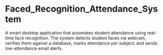 # Faced_Recognition_Attendance_System
A smart desktop application that automates student attendance using real-time face recognition. The system detects student faces via webcam, verifies them against a database, marks attendance per subject, and sends low-attendance email alerts.
